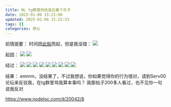 ```yaml
---
title: NL tg群里的给各位看个乐子
date: 2025-01-06 15:21:00
updated: 2025-01-06 15:22:53
tags: []
categories: 默认
---
```


前情提要：
时间因[此贴](https://forum.serv00.com/d/2176-strengthen-registration-detection)而起，但是我没错：
![](https://s.rmimg.com/2025-01-06/1736167290-515754-image.png)

起因：
![](https://s.rmimg.com/2025-01-06/1736167352-935013-image.png)
![](https://s.rmimg.com/2025-01-06/1736167379-34634-image.png)

经过：
![](https://s.rmimg.com/2025-01-06/1736167463-264271-image.png)
![](https://s.rmimg.com/2025-01-06/1736167494-100384-image.png)
![](https://s.rmimg.com/2025-01-06/1736167525-838011-image.png)
![](https://s.rmimg.com/2025-01-06/1736167567-34073-image.png)
![](https://s.rmimg.com/2025-01-06/1736167595-596676-image.png)
![](https://s.rmimg.com/2025-01-06/1736167626-795587-image.png)
![](https://s.rmimg.com/2025-01-06/1736167662-597265-image.png)
![](https://s.rmimg.com/2025-01-06/1736167688-251981-image.png)
![](https://s.rmimg.com/2025-01-06/1736167758-236082-image.png)

结果：
emmm，没结果了，不过我想说，你如果觉得你的行为很对，请到Serv00论坛来反驳我，在tg群里骂我算本事吗？
我那帖子200多人看过，也不见你一句说我反对

https://www.nodeloc.com/d/20042/8
